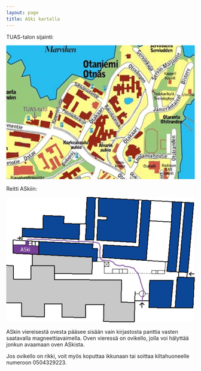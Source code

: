 ```yaml
---
layout: page
title: ASki kartalla
---
```


TUAS-talon sijainti:

![](/static/otaniemi.jpg)

Reitti ASkiin:

![](/static/aski.png)

ASkin viereisestä ovesta pääsee sisään vain kirjastosta panttia vasten saatavalla magneettiavaimella. Oven vieressä on ovikello, jolla voi hälyttää jonkun avaamaan oven ASkista.

Jos ovikello on rikki, voit myös koputtaa ikkunaan tai soittaa kiltahuoneelle numeroon 0504329223.
